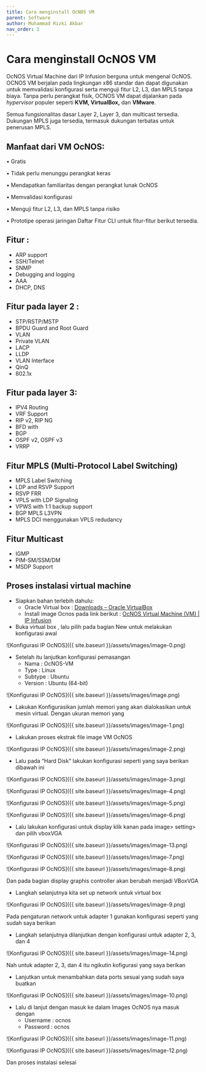 ```yaml
---
title: Cara menginstall OcNOS VM
parent: Software
author: Muhammad Rizki Akbar 
nav_order: 1
---
```



# Cara menginstall OcNOS VM

OcNOS Virtual Machine dari IP Infusion berguna untuk mengenal OcNOS. OCNOS VM berjalan pada lingkungan x86 standar dan dapat digunakan untuk memvalidasi konfigurasi serta menguji fitur L2, L3, dan MPLS tanpa biaya. Tanpa perlu perangkat fisik, OCNOS VM dapat dijalankan pada *hypervisor* populer seperti **KVM, VirtualBox,** dan **VMware**.

Semua fungsionalitas dasar Layer 2, Layer 3, dan multicast tersedia. Dukungan MPLS juga tersedia, termasuk dukungan terbatas untuk penerusan MPLS.

## Manfaat dari VM OcNOS:

• Gratis 

• Tidak perlu menunggu perangkat keras 

• Mendapatkan familiaritas dengan perangkat lunak OcNOS 

• Memvalidasi konfigurasi 

• Menguji fitur L2, L3, dan MPLS tanpa risiko 

• Prototipe operasi jaringan Daftar Fitur CLI untuk fitur-fitur berikut tersedia.

## Fitur :

- ARP  support
- SSH/Telnet
- SNMP
- Debugging and logging
- AAA
- DHCP, DNS

## Fitur pada layer 2 :

- STP/RSTP/MSTP
- BPDU Guard and Root Guard
- VLAN
- Private VLAN
- LACP
- LLDP
- VLAN Interface
- QinQ
- 802.1x

## Fitur pada layer 3:

- IPV4 Routing
- VRF Support
- RIP v2, RIP NG
- BFD with
- BGP
- OSPF v2, OSPF v3
- VRRP

## Fitur MPLS (Multi-Protocol Label Switching)

- MPLS Label Switching
- LDP and RSVP Support
- RSVP FRR
- VPLS with LDP Signaling
- VPWS with 1:1 backup support
- BGP MPLS L3VPN
- MPLS DCI menggunakan VPLS redudancy

## Fitur Multicast

- IGMP
- PIM-SM/SSM/DM
- MSDP Support

 

## Proses instalasi virtual machine

- Siapkan bahan terlebih dahulu:
    - Oracle Virtual box  : [Downloads – Oracle VirtualBox](https://www.virtualbox.org/wiki/Downloads)
    - Install image Ocnos pada link berikut : [OcNOS Virtual Machine (VM) | IP Infusion](https://www.ipinfusion.com/products/ocnos-vm/)
- Buka virtual box , lalu pilih pada bagian New untuk melakukan konfigurasi awal

![Konfigurasi IP OcNOS]({{ site.baseurl }}/assets/images/image-0.png)



- Setelah itu lanjutkan konfigurasi pemasangan
    - Nama : OcNOS-VM
    - Type : Linux
    - Subtype : Ubuntu
    - Version : Ubuntu (64-bit)

![Konfigurasi IP OcNOS]({{ site.baseurl }}/assets/images/image.png)

- Lakukan Konfigurasikan jumlah memori yang akan dialokasikan untuk mesin virtual. Dengan ukuran memori yang

![Konfigurasi IP OcNOS]({{ site.baseurl }}/assets/images/image-1.png)

- Lakukan proses ekstrak file image VM OcNOS

![Konfigurasi IP OcNOS]({{ site.baseurl }}/assets/images/image-2.png)

- Lalu pada “Hard Disk” lakukan konfigurasi seperti yang saya berikan dibawah ini

![Konfigurasi IP OcNOS]({{ site.baseurl }}/assets/images/image-3.png)

![Konfigurasi IP OcNOS]({{ site.baseurl }}/assets/images/image-4.png)

![Konfigurasi IP OcNOS]({{ site.baseurl }}/assets/images/image-5.png)

![Konfigurasi IP OcNOS]({{ site.baseurl }}/assets/images/image-6.png)

- Lalu lakukan konfigurasi untuk display klik kanan pada image> setting> dan pilih vboxVGA

![Konfigurasi IP OcNOS]({{ site.baseurl }}/assets/images/image-13.png)

![Konfigurasi IP OcNOS]({{ site.baseurl }}/assets/images/image-7.png)

![Konfigurasi IP OcNOS]({{ site.baseurl }}/assets/images/image-8.png)

Dan pada bagian display graphis controller akan berubah menjadi VBoxVGA

- Langkah selanjutnya kita set up network untuk virtual box

![Konfigurasi IP OcNOS]({{ site.baseurl }}/assets/images/image-9.png)

Pada pengaturan network untuk adapter 1 gunakan konfigurasi seperti yang sudah saya berikan 

- Langkah selanjutnya dilanjutkan dengan konfigurasi untuk adapter 2, 3, dan 4

![Konfigurasi IP OcNOS]({{ site.baseurl }}/assets/images/image-14.png)

Nah untuk adapter 2, 3, dan 4 itu ngikutin kofigurasi yang saya berikan

- Lanjutkan untuk menambahkan data ports sesuai yang sudah saya buatkan

![Konfigurasi IP OcNOS]({{ site.baseurl }}/assets/images/image-10.png)

- Lalu di lanjut dengan masuk ke dalam Images OcNOS nya masuk dengan
    - Username : ocnos
    - Password : ocnos

![Konfigurasi IP OcNOS]({{ site.baseurl }}/assets/images/image-11.png)

![Konfigurasi IP OcNOS]({{ site.baseurl }}/assets/images/image-12.png)


Dan proses instalasi selesai